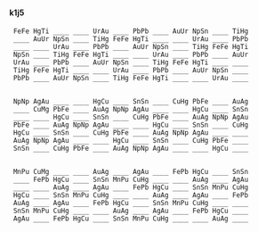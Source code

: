 #### k1j5 

     FeFe HgTi ____ ____ UrAu ____ PbPb ____ AuUr NpSn ____ TiHg 
     ____ AuUr NpSn ____ TiHg FeFe HgTi ____ ____ UrAu ____ PbPb 
     ____ ____ UrAu ____ PbPb ____ AuUr NpSn ____ TiHg FeFe HgTi 
     NpSn ____ TiHg FeFe HgTi ____ ____ UrAu ____ PbPb ____ AuUr 
     UrAu ____ PbPb ____ AuUr NpSn ____ TiHg FeFe HgTi ____ ____ 
     TiHg FeFe HgTi ____ ____ UrAu ____ PbPb ____ AuUr NpSn ____ 
     PbPb ____ AuUr NpSn ____ TiHg FeFe HgTi ____ ____ UrAu ____ 


     NpNp AgAu ____ ____ HgCu ____ SnSn ____ CuHg PbFe ____ AuAg 
     ____ CuMg PbFe ____ AuAg NpNp AgAu ____ ____ HgCu ____ SnSn 
     ____ ____ HgCu ____ SnSn ____ CuHg PbFe ____ AuAg NpNp AgAu 
     PbFe ____ AuAg NpNp AgAu ____ ____ HgCu ____ SnSn ____ CuHg 
     HgCu ____ SnSn ____ CuHg PbFe ____ AuAg NpNp AgAu ____ ____ 
     AuAg NpNp AgAu ____ ____ HgCu ____ SnSn ____ CuHg PbFe ____ 
     SnSn ____ CuHg PbFe ____ AuAg NpNp AgAu ____ ____ HgCu ____ 


     MnPu CuMg ____ ____ AuAg ____ AgAu ____ FePb HgCu ____ SnSn 
     ____ FePb HgCu ____ SnSn MnPu CuHg ____ ____ AuAg ____ AgAu 
     ____ ____ AuAg ____ AgAu ____ FePb HgCu ____ SnSn MnPu CuHg 
     HgCu ____ SnSn MnPu CuHg ____ ____ AuAg ____ AgAu ____ FePb 
     AuAg ____ AgAu ____ FePb HgCu ____ SnSn MnPu CuHg ____ ____ 
     SnSn MnPu CuHg ____ ____ AuAg ____ AgAu ____ FePb HgCu ____ 
     AgAu ____ FePb HgCu ____ SnSn MnPu CuHg ____ ____ AuAg ____ 

